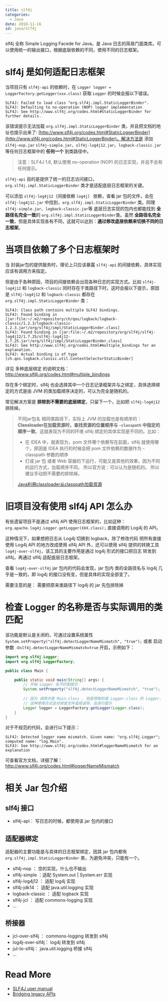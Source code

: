```yaml
---
title: slf4j
categories:
  - Java
date: 2018-11-16
id: java/slf4j
---
```


slf4j 全称 Simple Logging Facede for Java，是 Java 日志的简易门面类库。可以使用统一的输出接口，根据底层依赖的不同，使用不同的日志框架。


<!-- more -->


# slf4j 是如何适配日志框架

当项目只有 `slf4j-api` 的依赖时，在 `Logger logger = LoggerFactory.getLogger(xxx.class)` 获取 `Logger` 的时候会报以下错误。
``` text
SLF4J: Failed to load class "org.slf4j.impl.StaticLoggerBinder".
SLF4J: Defaulting to no-operation (NOP) logger implementation
SLF4J: See http://www.slf4j.org/codes.html#StaticLoggerBinder for further details.
```

该错误提示无法加载 `org.slf4j.impl.StaticLoggerBinder` 类，并且把文档的地址也提示出来了: [http://www.slf4j.org/codes.html#StaticLoggerBinder](http://www.slf4j.org/codes.html#StaticLoggerBinder)。解决方法是 添加 `slf4j-nop.jar` `slf4j-simple.jar`、`slf4j-log4j12.jar`、`logback-classic.jar` 等任何日志框架中的 **任何一个** 到类路径中。

> 注意：SLF4J 1.6, 默认使用 no-operation (NOP) 的日志实现，并且不会有任何提示。

`slf4j-api` 目的是提供了统一的日志访问接口， `org.slf4j.impl.StaticLoggerBinder` 类才是适配底层日志框架的关键。

可以添加 `slf4j-log4j12`（间接依赖 `log4j`） 依赖，查看 jar 包的文件，会在 `slf4j-log4j12.jar` 中找到，`org.slf4j.impl.StaticLoggerBinder` 类。同理 `slf4j-simple.jar`、`logback-classic.jar`等 底层日志实现的包内也都能找到 **全路径名完全一致**的 `org.slf4j.impl.StaticLoggerBinder`类。虽然 **全路径名完全一致**，但是具体实现各有不同，这就可以达到：**通过修改底层依赖来切换不同的日志框架**。


# 当项目依赖了多个日志框架时

当 封装jar包的提供服务时，理论上只应该暴露 `slf4j-api` 的间接依赖，具体实现应该有调用方来指定。

但是由于各种原因，项目的间接依赖会出现各种日志的实现方式。比如 `slf4j-log4j12` 和 `logback-classic` 同时存在于类路径下时，这时会报以下提示，原因是 `slf4j-log4j12` 和 `logback-classic` 都存在 `org.slf4j.impl.StaticLoggerBinder` 类：

```
SLF4J: Class path contains multiple SLF4J bindings.
SLF4J: Found binding in [jar:file:~/.m2/repository/ch/qos/logback/logback-classic/1.2.3/logback-classic-1.2.3.jar!/org/slf4j/impl/StaticLoggerBinder.class]
SLF4J: Found binding in [jar:file:~/.m2/repository/org/slf4j/slf4j-log4j12/1.7.25/slf4j-log4j12-1.7.25.jar!/org/slf4j/impl/StaticLoggerBinder.class]
SLF4J: See http://www.slf4j.org/codes.html#multiple_bindings for an explanation.
SLF4J: Actual binding is of type [ch.qos.logback.classic.util.ContextSelectorStaticBinder]
```
详见 多种底层绑定 的说明文档：http://www.slf4j.org/codes.html#multiple_bindings

存在多个绑定时，slf4j 也会选择其中一个日志记录框架并与之绑定，具体选择绑定的方式是由 JVM 的类加载顺序决定的，可认为完全是随机的。

常见解决方案是 **排除到不需要的底层绑定**，只留下一个，比如把 `slf4j-log4j12` 排除掉。

> 不同jar包名 相同类路径下，实际上 JVM 的加载也是有顺序的：**Classloader在加载资源时，查找资源的位置顺序与 `-classpath` 中指定的顺序一致**。这就表现为不同的环境 slf4j 绑定的具体实现是不同的。比如：
> 
> - 在 IDEA 中，就表现为，pom 文件哪个依赖写在前面，slf4j 就使用哪个，原因是 IDEA 执行的时候会把 pom 文件依赖的数据作为 -classpath 参数的顺序
> - 打成 jar 包 或者 Web 容器的下运行，可能又是其他的效果，因为不同的运行方式，加载顺序不同。
> 所以官方说：可以认为是随机的。 所以建议手动把不需要的排除掉。
> 
> [Java利用classloader从classpath加载资源](https://blog.csdn.net/hongxingxiaonan/article/details/50486997)


# 旧项目没有使用 slf4j API 怎么办

有些遗留项目不是通过 slf4j API 使用日志框架的，比如这种： `org.apache.log4j.Logger.getLogger(XXX.class);` 直接调用的 Log4j 的 API。

这种情况下，如果想把日志从 Log4j 切换到 logback，除了修改代码 把所有直接使用 Log4j API 的地方改成使用 slf4j API 外，还可以使用 slf4j 提供的转换工具 `log4j-over-slf4j`，该工具的主要作用是通过 log4j 形式的接口把日志 转发到 slf4j，再通过 slf4j 适配底层日志框架。

查看 `log4j-over-slf4j` jar 包内的代码会发现，jar 包内 类的全路径名与 log4j 几乎是一致的，即 log4j 的接口没有变，但是具体的实现全部变了。

需要注意的是： 需要把原来类路径下 log4j 的 jar 先包排除掉


# 检查 Logger 的名称是否与实际调用的类匹配

该功能是默认是关闭的，可通过设置系统属性 `System.setProperty("slf4j.detectLoggerNameMismatch", "true");` 或者 启动参数 `-Dslf4j.detectLoggerNameMismatch=true` 开启，示例如下：

``` java
import org.slf4j.Logger;
import org.slf4j.LoggerFactory;

public class Main {

    public static void main(String[] args) {
        // 开始 Logger 名不匹配提示
        System.setProperty("slf4j.detectLoggerNameMismatch", "true");
        
        // 因为 调用方是 Main.class , 但是获取的是 Logger.class 的 Logger，
        // 这种使用方式会对排查文件造成误导，会进行提示
        Logger logger = LoggerFactory.getLogger(Logger.class);
    }
}
```
对于不规范的代码，会进行以下提示：
``` text
SLF4J: Detected logger name mismatch. Given name: "org.slf4j.Logger"; computed name: "log.Main".
SLF4J: See http://www.slf4j.org/codes.html#loggerNameMismatch for an explanation
```
可查看官方文档，详细了解：http://www.slf4j.org/codes.html#loggerNameMismatch

# 相关 Jar 包介绍

## slf4j 接口
- slf4j-api： 写日志的时候，都使用该 jar 包内的接口

## 适配器绑定

适配器的主要功能是与具体的日志框架绑定，因其 jar 包内都有 `org.slf4j.impl.StaticLoggerBinder` 类，为避免冲突，只能有一个。

- slf4j-nop ： 空的实现，什么也不输出
- slf4j-simple ：适配  System.out | System.err 实现
- slf4j-log4j12 ： 适配 log4j 实现
- slf4j-jdk14 ： 适配 java.util.logging 实现
- logback-classic ： 适配 logback 实现
- slf4j-jcl ： 适配 commons-logging 实现
- ...

## 桥接器

- jcl-over-slf4j ： commons-logging 转发到 slf4j
- log4j-over-slf4j： log4j 转发到 slf4j
- jul-to-slf4j： java.util.logging 桥接 slf4j
- ...

# Read More
- [SLF4J user manual](https://www.slf4j.org/manual.html)
- [Bridging legacy APIs](https://www.slf4j.org/legacy.html)